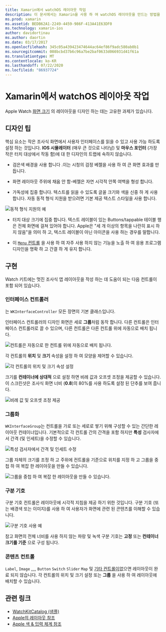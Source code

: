 ```yaml
---
title: Xamarin에서 watchOS 레이아웃 작업
description: 이 문서에서는 Xamarin을 사용 하 여 watchOS 레이아웃을 만드는 방법을 설명 합니다. 인터페이스 컨트롤러, 그룹, 구분 기호 및 콘텐츠 컨트롤에 대해 설명 합니다.
ms.prod: xamarin
ms.assetid: BEDB62A1-2249-4459-986F-413A41E63DF0
ms.technology: xamarin-ios
author: davidortinau
ms.author: daortin
ms.date: 03/17/2017
ms.openlocfilehash: 345c05a439423474644ac64ef86f9adc580ab0b1
ms.sourcegitcommit: 008bcbd37b6c96a7be2baf0633d066931d41f61a
ms.translationtype: MT
ms.contentlocale: ko-KR
ms.lasthandoff: 07/22/2020
ms.locfileid: "86937724"
---
```

# <a name="working-with-watchos-layout-in-xamarin"></a>Xamarin에서 watchOS 레이아웃 작업

Apple Watch [화면 크기](~/ios/watchos/app-fundamentals/screen-sizes.md) 의 레이아웃을 디자인 하는 데는 고유한 과제가 있습니다.

## <a name="design-tips"></a>디자인 팁

핵심 요소는 작은 조사식 화면에서 사용자 인터페이스를 읽을 수 있고 사용 가능 하도록 설정 하는 것입니다. **IOS 시뮬레이터** (매우 큰 것으로 나타남) 및 **마우스 포인터** (가장 작은 터치 대상에서 작동 함)에 대 한 디자인의 트랩에 속하지 않습니다.

- 검은색 배경을 사용 합니다 .이는 시청의 검정 베젤을 사용 하 여 큰 화면 효과를 만듭니다.

- 화면 레이아웃 주위에 채움 안 함-베젤은 자연 시각적 안쪽 여백을 형성 합니다.

- 가독성에 집중 합니다. 텍스트를 읽을 수 있도록 글꼴 크기와 색을 신중 하 게 사용 합니다. 자동 동적 형식 지원을 받으려면 기본 제공 텍스트 스타일을 사용 합니다.

![동적 형식 지원의 예](layout-images/type.png)

- 터치 대상 크기에 집중 합니다. 텍스트 레이블이 있는 Buttons/tappable 테이블 행은 전체 화면에 걸쳐 있어야 합니다. Apple은 "세 개 이상의 항목을 나란히 표시 하지 않음"을 의미 하 고, 텍스트 레이블이 아닌 아이콘을 사용 하는 경우를 말합니다.

- 이 [ `Menu` 컨트롤](~/ios/watchos/user-interface/menu.md) 을 사용 하 여 자주 사용 하지 않는 기능을 노출 하 여 응용 프로그램 디자인을 명확 하 고 간결 하 게 유지 합니다.

## <a name="implementation"></a>구현

Watch 키트에는 멋진 조사식 앱 레이아웃을 작성 하는 데 도움이 되는 다음 컨트롤이 포함 되어 있습니다.

### <a name="interface-controller"></a>인터페이스 컨트롤러

는 `WKInterfaceController` 모든 장면의 기본 클래스입니다.

인터페이스 컨트롤러의 디자인 화면은 세로 **그룹**처럼 동작 합니다. 다른 컨트롤은 인터페이스 컨트롤러로 끌 수 있으며, 다른 컨트롤은 다른 컨트롤 위에 자동으로 배치 됩니다.

![컨트롤은 자동으로 한 컨트롤 위에 자동으로 배치 됩니다.](layout-images/controller-scene.png)

각 컨트롤의 **위치** 및 **크기** 속성을 설정 하 여 모양을 제어할 수 있습니다.

![각 컨트롤의 위치 및 크기 속성 설정](layout-images/positionsize-attributes.png)

크기를 **컨테이너에 상대적** 으로 설정 하면 비례 값과 오프셋 조정을 제공할 수 있습니다. 이 스크린샷은 조사식 화면 너비 (**0.8**)의 80%를 사용 하도록 설정 된 단추를 보여 줍니다.

![비례 값 및 오프셋 조정 제공](layout-images/button-attributes.png)

### <a name="group"></a>그룹화

`WKInterfaceGroup`는 컨트롤을 가로 또는 세로로 쌓기 위해 구성할 수 있는 간단한 레이아웃 컨테이너입니다. 기본적으로 각 컨트롤 간의 간격을 포함 하지만 **특성** 검사자에서 간격 (및 인세트)을 수정할 수 있습니다.

![특성 검사자에서 간격 및 인세트 수정](layout-images/group-attributes.png)

그룹 자체의 크기를 조정 하 고 주위에 컨트롤을 기준으로 위치를 지정 하 고 그룹을 중첩 하 여 복잡 한 레이아웃을 만들 수 있습니다.

![그룹을 중첩 하 여 복잡 한 레이아웃을 만들 수 있습니다.](layout-images/group-scene.png)

### <a name="separator"></a>구분 기호

구분 기호 컨트롤은 레이아웃에 시각적 지침을 제공 하기 위한 것입니다. 구분 기호 (또는 배경색 또는 이미지)를 사용 하 여 사용자가 화면에 관련 된 콘텐츠를 이해할 수 있습니다.

![구분 기호 사용 예](layout-images/separator-scene.png)

참고 화면의 전체 너비를 사용 하지 않는 파랑 및 녹색 구분 기호는 **고정** 또는 **컨테이너 크기를 기준** 으로 구성 됩니다.

### <a name="content-controls"></a>콘텐츠 컨트롤

`Label`, `Image` ,,,, `Button` `Switch` `Slider` `Map` 및 [기타 컨트롤이](~/ios/watchos/user-interface/index.md)없으면 레이아웃이 완료 되지 않습니다.
각 컨트롤의 위치 및 크기 설정 또는 **그룹** 을 사용 하 여 레이아웃에 배치할 수 있습니다.

## <a name="related-links"></a>관련 링크

- [WatchKitCatalog (샘플)](https://docs.microsoft.com/samples/xamarin/ios-samples/watchos-watchkitcatalog)
- [Apple의 레이아웃 참조](https://developer.apple.com/library/prerelease/ios/documentation/UserExperience/Conceptual/WatchHumanInterfaceGuidelines/Layout.html)
- [Apple 색 & 입력 체계 참조](https://developer.apple.com/library/prerelease/ios/documentation/UserExperience/Conceptual/WatchHumanInterfaceGuidelines/ColorandTypography.html)
